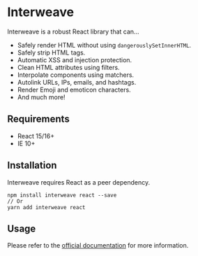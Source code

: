 # Interweave

Interweave is a robust React library that can...

- Safely render HTML without using `dangerouslySetInnerHTML`.
- Safely strip HTML tags.
- Automatic XSS and injection protection.
- Clean HTML attributes using filters.
- Interpolate components using matchers.
- Autolink URLs, IPs, emails, and hashtags.
- Render Emoji and emoticon characters.
- And much more!

## Requirements

- React 15/16+
- IE 10+

## Installation

Interweave requires React as a peer dependency.

```
npm install interweave react --save
// Or
yarn add interweave react
```

## Usage

Please refer to the [official documentation](https://github.com/milesj/interweave) for more
information.
